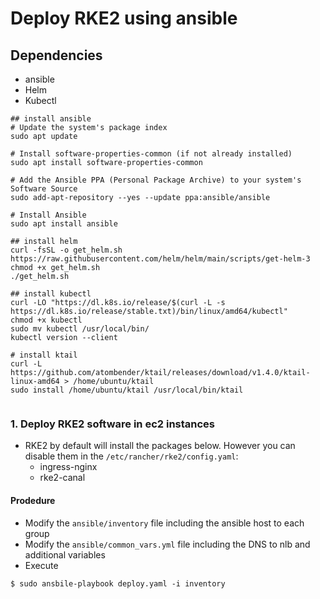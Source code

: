 # Deploy RKE2 using ansible

## Dependencies
- ansible
- Helm
- Kubectl

```
## install ansible 
# Update the system's package index
sudo apt update

# Install software-properties-common (if not already installed)
sudo apt install software-properties-common

# Add the Ansible PPA (Personal Package Archive) to your system's Software Source
sudo add-apt-repository --yes --update ppa:ansible/ansible

# Install Ansible
sudo apt install ansible

## install helm
curl -fsSL -o get_helm.sh https://raw.githubusercontent.com/helm/helm/main/scripts/get-helm-3
chmod +x get_helm.sh
./get_helm.sh

## install kubectl
curl -LO "https://dl.k8s.io/release/$(curl -L -s https://dl.k8s.io/release/stable.txt)/bin/linux/amd64/kubectl"
chmod +x kubectl
sudo mv kubectl /usr/local/bin/
kubectl version --client

# install ktail
curl -L https://github.com/atombender/ktail/releases/download/v1.4.0/ktail-linux-amd64 > /home/ubuntu/ktail 
sudo install /home/ubuntu/ktail /usr/local/bin/ktail


```

### 1. Deploy RKE2 software in ec2 instances

- RKE2 by default will install the packages below. However you can disable them in the `/etc/rancher/rke2/config.yaml`:
  - ingress-nginx
  - rke2-canal

#### Prodedure

- Modify the `ansible/inventory` file including the ansible host to each group
- Modify the `ansible/common_vars.yml` file including the DNS to nlb and additional variables
- Execute

```
$ sudo ansbile-playbook deploy.yaml -i inventory
```
